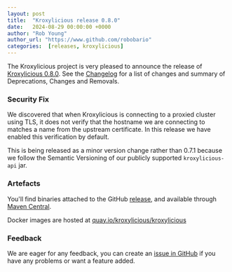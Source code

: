 ```yaml
---
layout: post
title:  "Kroxylicious release 0.8.0"
date:   2024-08-29 00:00:00 +0000
author: "Rob Young"
author_url: "https://www.github.com/robobario"
categories:  [releases, kroxylicious]
---
```


The Kroxylicious project is very pleased to announce the release of [Kroxylicious 0.8.0](https://github.com/kroxylicious/kroxylicious/releases/tag/v0.8.0). See the [Changelog](https://github.com/kroxylicious/kroxylicious/blob/main/CHANGELOG.md#080) for a list of changes and summary of Deprecations, Changes and Removals.

### Security Fix

We discovered that when Kroxylicious is connecting to a proxied cluster using TLS, it does not verify that the hostname we are connecting to matches a name from the upstream certificate.
In this release we have enabled this verification by default.

This is being released as a minor version change rather than 0.7.1 because we follow the Semantic Versioning of our publicly supported `kroxylicious-api` jar.

### Artefacts

You'll find binaries attached to the GitHub [release](https://github.com/kroxylicious/kroxylicious/releases/tag/v0.8.0), and available through [Maven Central](https://repo1.maven.org/maven2/io/kroxylicious/kroxylicious-app/0.8.0/).

Docker images are hosted at [quay.io/kroxylicious/kroxylicious](https://quay.io/repository/kroxylicious/kroxylicious)

### Feedback

We are eager for any feedback, you can create an [issue in GitHub](https://github.com/kroxylicious/kroxylicious/issues) if you have any problems or want a
feature added.
